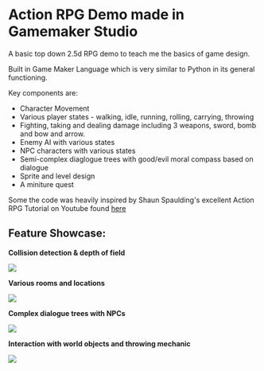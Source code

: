 # Action RPG Demo made in Gamemaker Studio
 
A basic top down 2.5d RPG demo to teach me the basics of game design.

Built in Game Maker Language which is very similar to Python in its general functioning.

Key components are:

* Character Movement
* Various player states - walking, idle, running, rolling, carrying, throwing
* Fighting, taking and dealing damage including 3 weapons, sword, bomb and bow and arrow.
* Enemy AI with various states
* NPC characters with various states
* Semi-complex diaglogue trees with good/evil moral compass based on dialogue
* Sprite and level design
* A miniture quest

Some the code was heavily inspired by Shaun Spaulding's excellent Action RPG Tutorial on Youtube found [here](https://www.youtube.com/watch?v=upoXH9hAKUg&list=PLPRT_JORnIuosvhfax2TQTEmN7OYTcSvK)

## Feature Showcase:

**Collision detection & depth of field**

![](https://media.giphy.com/media/CPSu4CC1ZCjHlUh6VQ/giphy-downsized.gif)

**Various rooms and locations**

![](https://media.giphy.com/media/xffVXEkCwbDkZTrw1e/giphy.gif)

**Complex dialogue trees with NPCs**

![](https://media.giphy.com/media/eYv5dhUjhR2RrLt2nv/giphy.gif)

**Interaction with world objects and throwing mechanic**

![](https://media.giphy.com/media/VFELjVnSlgFCr6ygQc/giphy.gif)

